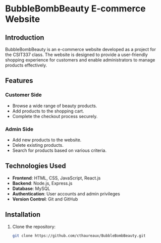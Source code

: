 # BubbleBombBeauty E-commerce Website

## Introduction

BubbleBombBeauty is an e-commerce website developed as a project for the CSIT337 class. The website is designed to provide a user-friendly shopping experience for customers and enable administrators to manage products effectively.

## Features

### Customer Side
- Browse a wide range of beauty products.
- Add products to the shopping cart.
- Complete the checkout process securely.

### Admin Side
- Add new products to the website.
- Delete existing products.
- Search for products based on various criteria.

## Technologies Used

- **Frontend**: HTML, CSS, JavaScript, React.js
- **Backend**: Node.js, Express.js
- **Database**: MySQL
- **Authentication**: User accounts and admin privileges
- **Version Control**: Git and GitHub

## Installation

1. Clone the repository:
   ```bash
   git clone https://github.com/cthaureaux/BubbleBombBeauty.git
